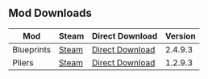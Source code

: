 ## Mod Downloads

| Mod | Steam | Direct Download | Version |
|-|-|-|-|
| Blueprints | [Steam](https://steamcommunity.com/sharedfiles/filedetails/?id=1814341183) | [Direct Download](https://1drv.ms/u/s!AqiySTkx8jS3dMRQRVTnj_nFQRg?e=RUQqtf) | 2.4.9.3 |
| Pliers | [Steam](https://steamcommunity.com/sharedfiles/filedetails/?id=1848884654) | [Direct Download](https://1drv.ms/u/s!AqiySTkx8jS3c54a2ot0oKctht0?e=G5tG1O) | 1.2.9.3 |
